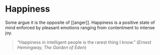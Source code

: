 # Happiness
Some argue it is the opposite of [[anger]]. Happiness is a positive state of mind enforced by pleasant emotions ranging from contentment to intense joy.

> “Happiness in intelligent people is the rarest thing I know.”
> (*Ernest Hemingway, The Garden of Eden*)